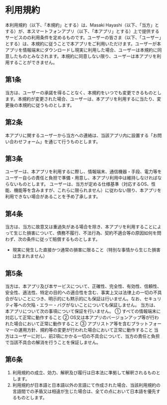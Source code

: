 # 利用規約
本利用規約（以下、「本規約」とする）は、Masaki Hayashi（以下、「当方」とする）が、本スマートフォンアプリ（以下、「本アプリ」とする）上で提供するサービスのの利用条件を定めるものです。ユーザーの皆さま（以下、「ユーザー」とする）は、本規約に従うことで本アプリをご利用いただけます。ユーザーが本アプリを情報端末にダウンロードし現実に利用した場合、ユーザーは本規約に同意したものとみなされます。本規約に同意しない限り、ユーザーは本アプリを利用することができません。

## 第1条
当方は、ユーザーの承諾を得ることなく、本規約をいつでも変更できるものとします。本規約が変更された場合、ユーザーは、本アプリを利用するに当たり、変更後の本規約に従うものとします。

## 第2条
本アプリに関するユーザーから当方への連絡は、当該アプリ内に設置する「お問い合わせフォーム」を通じて行うものとします。

## 第3条
ユーザーは、本アプリを利用するに際し、情報端末、通信機器・手段、電力等をユーザー自らの責任と負担で準備・用意し、本アプリ利用中は維持しなければならないものとします。
ユーザーは、当方が定める仕様基準（対応するOS、性能、機能等を含みますが、これらに限られません）に従わない限り、本アプリを利用できない場合があることを予め了承します。

## 第4条
当方は、当方に故意又は重過失がある場合を除き、本アプリを利用することによって生じた損害について、債務不履行、不法行為、契約不適合等の原因如何を問わず、次の条件に従って賠償するものとします。
- 現実に発生した直接かつ通常の損害に限ること（特別な事情から生じた損害は含まれません）

## 第5条
当方は、本アプリ及び本サービスについて、正確性、完全性、有効性、信頼性、安全性、適法性、特定の目的への適合性を含む、事実上又は法律上の一切の不具合がないことにつき、明示的にも黙示的にも保証は行いません。なお、セキュリティ等への欠陥・エラー・バグがないことについても保証しません。
当方は、本アプリについて次の事項について保証を行いません。
① すべての情報端末に対応して正常に動作すること
② OS又は本アプリのバージョンアップ等が行われた場合において正常に動作すること
③ アプリストア等を含むプラットフォーマーの運用方針、規約等の変更が行われた場合において正常に動作すること
当方はユーザーに対し、前2項にかかる一切の不具合について、当方の責任と負担で当該不具合の解消を行うことを保証しません。

## 第6条
1. 利用規約の成立、効力、解釈及び履行は日本法に準拠して解釈されるものとします。
2. 利用規約が日本語と日本語以外の言語にて作成された場合、当該利用規約の言語間での矛盾又は相違が生じた場合は、全ての点において日本語を優先するものとします。
